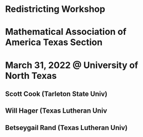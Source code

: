 # Redistricting Workshop
# Mathematical Association of America Texas Section
# March 31, 2022 @ University of North Texas
## Scott Cook (Tarleton State Univ)
## Will Hager (Texas Lutheran Univ
## Betseygail Rand (Texas Lutheran Univ)
